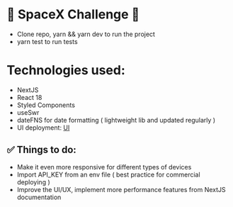 # 🚀 SpaceX Challenge 🚀

- Clone repo, yarn && yarn dev to run the project
- yarn test to run tests

# Technologies used:

- NextJS
- React 18
- Styled Components
- useSwr
- dateFNS for date formatting ( lightweight lib and updated regularly )
- UI deployment: [UI](https://spacex-ten-gamma.vercel.app/)

## ✅ Things to do:

- Make it even more responsive for different types of devices
- Import API_KEY from an env file ( best practice for commercial deploying )
- Improve the UI/UX, implement more performance features from NextJS documentation
